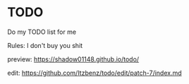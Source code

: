 # TODO
Do my TODO list for me 

Rules:
I don't buy you shit

preview: https://shadow01148.github.io/todo/

edit: https://github.com/Itzbenz/todo/edit/patch-7/index.md
